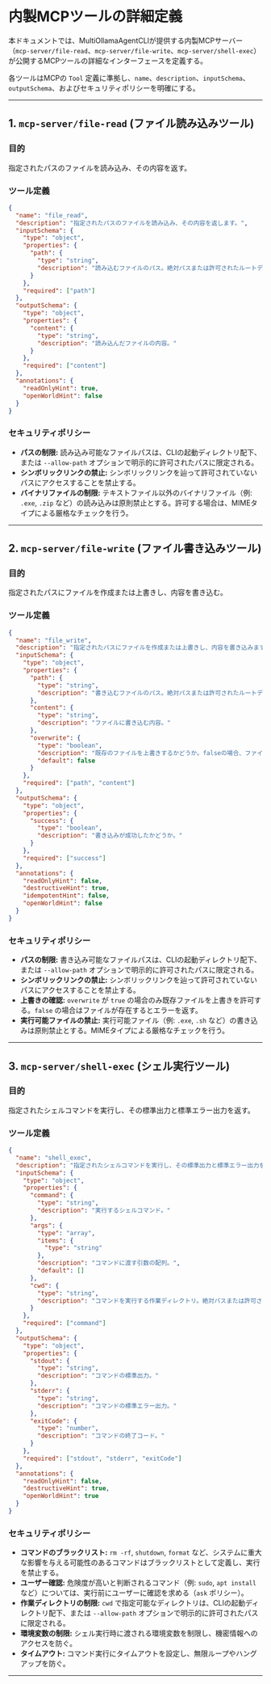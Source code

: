 # 内製MCPツールの詳細定義

本ドキュメントでは、MultiOllamaAgentCLIが提供する内製MCPサーバー（`mcp-server/file-read`、`mcp-server/file-write`、`mcp-server/shell-exec`）が公開するMCPツールの詳細なインターフェースを定義する。

各ツールはMCPの `Tool` 定義に準拠し、`name`、`description`、`inputSchema`、`outputSchema`、およびセキュリティポリシーを明確にする。

---

## 1. `mcp-server/file-read` (ファイル読み込みツール)

### 目的
指定されたパスのファイルを読み込み、その内容を返す。

### ツール定義
```json
{
  "name": "file_read",
  "description": "指定されたパスのファイルを読み込み、その内容を返します。",
  "inputSchema": {
    "type": "object",
    "properties": {
      "path": {
        "type": "string",
        "description": "読み込むファイルのパス。絶対パスまたは許可されたルートディレクトリからの相対パスを指定。"
      }
    },
    "required": ["path"]
  },
  "outputSchema": {
    "type": "object",
    "properties": {
      "content": {
        "type": "string",
        "description": "読み込んだファイルの内容。"
      }
    },
    "required": ["content"]
  },
  "annotations": {
    "readOnlyHint": true,
    "openWorldHint": false
  }
}
```

### セキュリティポリシー
*   **パスの制限:** 読み込み可能なファイルパスは、CLIの起動ディレクトリ配下、または `--allow-path` オプションで明示的に許可されたパスに限定される。
*   **シンボリックリンクの禁止:** シンボリックリンクを辿って許可されていないパスにアクセスすることを禁止する。
*   **バイナリファイルの制限:** テキストファイル以外のバイナリファイル（例: `.exe`, `.zip` など）の読み込みは原則禁止とする。許可する場合は、MIMEタイプによる厳格なチェックを行う。

---

## 2. `mcp-server/file-write` (ファイル書き込みツール)

### 目的
指定されたパスにファイルを作成または上書きし、内容を書き込む。

### ツール定義
```json
{
  "name": "file_write",
  "description": "指定されたパスにファイルを作成または上書きし、内容を書き込みます。",
  "inputSchema": {
    "type": "object",
    "properties": {
      "path": {
        "type": "string",
        "description": "書き込むファイルのパス。絶対パスまたは許可されたルートディレクトリからの相対パスを指定。"
      },
      "content": {
        "type": "string",
        "description": "ファイルに書き込む内容。"
      },
      "overwrite": {
        "type": "boolean",
        "description": "既存のファイルを上書きするかどうか。falseの場合、ファイルが存在するとエラーを返す。",
        "default": false
      }
    },
    "required": ["path", "content"]
  },
  "outputSchema": {
    "type": "object",
    "properties": {
      "success": {
        "type": "boolean",
        "description": "書き込みが成功したかどうか。"
      }
    },
    "required": ["success"]
  },
  "annotations": {
    "readOnlyHint": false,
    "destructiveHint": true,
    "idempotentHint": false,
    "openWorldHint": false
  }
}
```

### セキュリティポリシー
*   **パスの制限:** 書き込み可能なファイルパスは、CLIの起動ディレクトリ配下、または `--allow-path` オプションで明示的に許可されたパスに限定される。
*   **シンボリックリンクの禁止:** シンボリックリンクを辿って許可されていないパスにアクセスすることを禁止する。
*   **上書きの確認:** `overwrite` が `true` の場合のみ既存ファイルを上書きを許可する。`false` の場合はファイルが存在するとエラーを返す。
*   **実行可能ファイルの禁止:** 実行可能ファイル（例: `.exe`, `.sh` など）の書き込みは原則禁止とする。MIMEタイプによる厳格なチェックを行う。

---

## 3. `mcp-server/shell-exec` (シェル実行ツール)

### 目的
指定されたシェルコマンドを実行し、その標準出力と標準エラー出力を返す。

### ツール定義
```json
{
  "name": "shell_exec",
  "description": "指定されたシェルコマンドを実行し、その標準出力と標準エラー出力を返します。",
  "inputSchema": {
    "type": "object",
    "properties": {
      "command": {
        "type": "string",
        "description": "実行するシェルコマンド。"
      },
      "args": {
        "type": "array",
        "items": {
          "type": "string"
        },
        "description": "コマンドに渡す引数の配列。",
        "default": []
      },
      "cwd": {
        "type": "string",
        "description": "コマンドを実行する作業ディレクトリ。絶対パスまたは許可されたルートディレクトリからの相対パスを指定。省略された場合はCLIの起動ディレクトリ。"
      }
    },
    "required": ["command"]
  },
  "outputSchema": {
    "type": "object",
    "properties": {
      "stdout": {
        "type": "string",
        "description": "コマンドの標準出力。"
      },
      "stderr": {
        "type": "string",
        "description": "コマンドの標準エラー出力。"
      },
      "exitCode": {
        "type": "number",
        "description": "コマンドの終了コード。"
      }
    },
    "required": ["stdout", "stderr", "exitCode"]
  },
  "annotations": {
    "readOnlyHint": false,
    "destructiveHint": true,
    "openWorldHint": true
  }
}
```

### セキュリティポリシー
*   **コマンドのブラックリスト:** `rm -rf`, `shutdown`, `format` など、システムに重大な影響を与える可能性のあるコマンドはブラックリストとして定義し、実行を禁止する。
*   **ユーザー確認:** 危険度が高いと判断されるコマンド（例: `sudo`, `apt install` など）については、実行前にユーザーに確認を求める（`ask` ポリシー）。
*   **作業ディレクトリの制限:** `cwd` で指定可能なディレクトリは、CLIの起動ディレクトリ配下、または `--allow-path` オプションで明示的に許可されたパスに限定される。
*   **環境変数の制限:** シェル実行時に渡される環境変数を制限し、機密情報へのアクセスを防ぐ。
*   **タイムアウト:** コマンド実行にタイムアウトを設定し、無限ループやハングアップを防ぐ。

---
